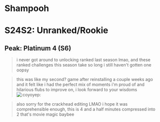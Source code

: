 # Shampooh

# S24S2: Unranked/Rookie

## Peak: Platinum 4 (S6)

>i never got around to unlocking ranked last season lmao, and these ranked challenges this season take so long i still haven't gotten one oopsy

>this was like my second? game after reinstalling a couple weeks ago and it felt like i had the perfect mix of moments i'm proud of and hilarious flubs to improve on, i look forward to your wisdoms ![:coyoyep:](https://i.imgur.com/EahtEl0.png)

>also sorry for the crackhead editing LMAO i hope it was comprehensible enough, this is 4 and a half minutes compressed into 2 that's movie magic baybee
